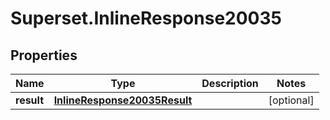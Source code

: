 # Superset.InlineResponse20035

## Properties
Name | Type | Description | Notes
------------ | ------------- | ------------- | -------------
**result** | [**InlineResponse20035Result**](InlineResponse20035Result.md) |  | [optional] 
